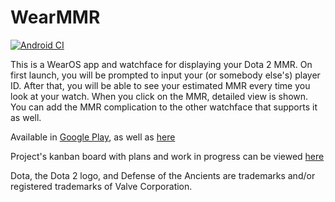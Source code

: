 # WearMMR

[![Android CI](https://github.com/fobo66/WearMMR/actions/workflows/android.yml/badge.svg)](https://github.com/fobo66/WearMMR/actions/workflows/android.yml)

This is a WearOS app and watchface for displaying your Dota 2 MMR. On first launch, you will be prompted to input your (or somebody else's) player ID. After that, you will be able to see your estimated MMR every time you look at your watch. When you click on the MMR, detailed view is shown. You can add the MMR complication to the other watchface that supports it as well.

Available in [Google Play](https://play.google.com/store/apps/details?id=io.github.fobo66.wearmmr), as well as [here](https://github.com/fobo66/WearMMR/releases/tag/v2.0)

Project's kanban board with plans and work in progress can be viewed [here](https://trello.com/b/zeT8HvMz/wearmmr)

Dota, the Dota 2 logo, and Defense of the Ancients are trademarks and/or registered trademarks of Valve Corporation.
